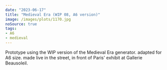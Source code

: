 ```yaml
---
date: "2023-06-17"
title: "Medieval Era (WIP 08, A6 version)"
image: /images/plots/1170.jpg
noSource: true
tags:
- A6
- medieval
---
```


Prototype using the WIP version of the Medieval Era generator. adapted for A6 size. made live in the street, in front of Paris' exhibit at Gallerie Beausoleil.
